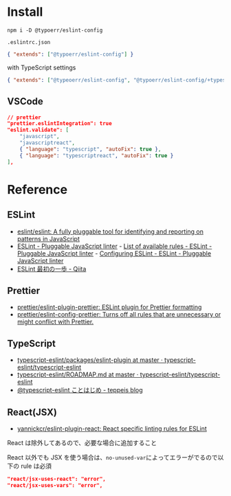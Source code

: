 # Install

```
npm i -D @typoerr/eslint-config
```

`.eslintrc.json`

```json
{ "extends": ["@typoerr/eslint-config"] }
```

with TypeScript settings

```json
{ "extends": ["@typeoerr/eslint-config", "@typoerr/eslint-config/+typescript"] }
```

## VSCode

```json
// prettier
"prettier.eslintIntegration": true
"eslint.validate": [
	"javascript",
	"javascriptreact",
	{ "language": "typescript", "autoFix": true },
	{ "language": "typescriptreact", "autoFix": true }
],
```

# Reference

## ESLint

- [eslint/eslint: A fully pluggable tool for identifying and reporting on patterns in JavaScript](https://github.com/eslint/eslint)
- [ESLint - Pluggable JavaScript linter](https://eslint.org/) - [List of available rules - ESLint - Pluggable JavaScript linter](https://eslint.org/docs/rules/) - [Configuring ESLint - ESLint - Pluggable JavaScript linter](https://eslint.org/docs/user-guide/configuring)
- [ESLint 最初の一歩 - Qiita](https://qiita.com/mysticatea/items/f523dab04a25f617c87d)

## Prettier

- [prettier/eslint-plugin-prettier: ESLint plugin for Prettier formatting](https://github.com/prettier/eslint-plugin-prettier)
- [prettier/eslint-config-prettier: Turns off all rules that are unnecessary or might conflict with Prettier.](https://github.com/prettier/eslint-config-prettier)

## TypeScript

- [typescript-eslint/packages/eslint-plugin at master · typescript-eslint/typescript-eslint](https://github.com/typescript-eslint/typescript-eslint/tree/master/packages/eslint-plugin)
- [typescript-eslint/ROADMAP.md at master · typescript-eslint/typescript-eslint](https://github.com/typescript-eslint/typescript-eslint/blob/master/packages/eslint-plugin/ROADMAP.md)
- [@typescript-eslint ことはじめ - teppeis blog](https://teppeis.hatenablog.com/entry/2019/02/typescript-eslint)

## React(JSX)

- [yannickcr/eslint-plugin-react: React specific linting rules for ESLint](https://github.com/yannickcr/eslint-plugin-react)

React は除外してあるので、必要な場合に追加すること

React 以外でも JSX を使う場合は、`no-unused-var`によってエラーがでるので以下の rule は必須

```json
"react/jsx-uses-react": "error",
"react/jsx-uses-vars": "error",
```
